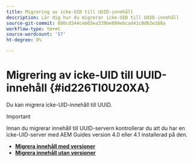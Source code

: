 ```yaml
---
title: Migrering av icke-UID till UUID-innehåll
description: Lär dig hur du migrerar icke-UID till UUID-innehåll
source-git-commit: 880cd344ceb65ea339be699ebcad41c0d62e168a
workflow-type: tm+mt
source-wordcount: '57'
ht-degree: 0%

---
```


# Migrering av icke-UID till UUID-innehåll {#id226TI0U20XA}


Du kan migrera icke-UID-innehåll till UUID.

>[!IMPORTANT]
>
> Innan du migrerar innehåll till UUID-servern kontrollerar du att du har en icke-UID-server med AEM Guides version 4.0 eller 4.1 installerad på den.



* [**Migrera innehåll med versioner**](./migrate-non-uuid-uuid-with-versions.md)
* [**Migrera innehåll utan versioner**](./migrate-non-uuid-uuid-without-versions.md)
